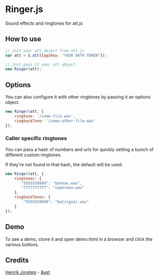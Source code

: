 # Ringer.js

Sound effects and ringtones for att.js

## How to use

```js
// init your att object from att.js
var att = $.att({apiKey: "YOUR OATH TOKEN"});

// just pass it your att object
new Ringer(att);
```

## Options
You can also configure it with other ringtones by passing it an options object.

```js
new Ringer(att, {
    ringtone: '/some-file.wav',
    ringbackTone: '/some-other-file.wav'
});
```

### Caller specific ringtones

You can pass a hash of numbers and urls for quickly setting a bunch of different custom ringtones. 

If they're not found in that hash, the default will be used.

```js
new Ringer(att, {
    ringtones: {
       "5555559999": "batman.wav",
       "7777777777": "superman.wav"
    },
    ringbackTones: {
        "5555559999": "batsignal.wav"
    }
});
```

## Demo

To see a demo, clone it and open demo.html in a browser and click the various buttons.

## Credits

[Henrik Joreteg](http://andyet.com/team/henrik/) - [&yet](http://andyet.com)
